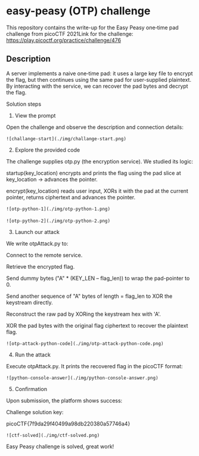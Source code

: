 # easy-peasy (OTP) challenge

This repository contains the write-up for the Easy Peasy one‑time pad challenge from picoCTF 2021Link for the challenge: https://play.picoctf.org/practice/challenge/476

## Description

A server implements a naive one‑time pad: it uses a large key file to encrypt the flag, but then continues using the same pad for user-supplied plaintext. By interacting with the service, we can recover the pad bytes and decrypt the flag.

Solution steps

1. View the prompt

Open the challenge and observe the description and connection details:

    ![challange-start](./img/challange-start.png)


2. Explore the provided code

The challenge supplies otp.py (the encryption service). We studied its logic:

startup(key_location) encrypts and prints the flag using the pad slice at key_location → advances the pointer.

encrypt(key_location) reads user input, XORs it with the pad at the current pointer, returns ciphertext and advances the pointer.


    ![otp-python-1](./img/otp-python-1.png)

    ![otp-python-2](./img/otp-python-2.png)


3. Launch our attack

We write otpAttack.py to:

Connect to the remote service.

Retrieve the encrypted flag.

Send dummy bytes ("A" * (KEY_LEN – flag_len)) to wrap the pad-pointer to 0.

Send another sequence of "A" bytes of length = flag_len to XOR the keystream directly.

Reconstruct the raw pad by XORing the keystream hex with 'A'.

XOR the pad bytes with the original flag ciphertext to recover the plaintext flag.

    ![otp-attack-python-code](./img/otp-attack-python-code.png)

4. Run the attack

Execute otpAttack.py. It prints the recovered flag in the picoCTF format:

    ![python-console-answer](./img/python-console-answer.png)


5. Confirmation

Upon submission, the platform shows success:



Challenge solution key:

picoCTF{7f9da29f40499a98db220380a57746a4}

    ![ctf-solved](./img/ctf-solved.png)

Easy Peasy challenge is solved, great work!

